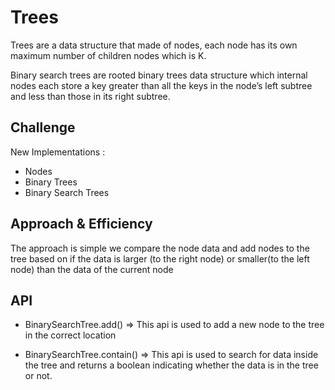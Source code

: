 # Trees

<!-- Short summary or background information -->

Trees are a data structure that made of nodes, each node has its own maximum number of children nodes which is K.

Binary search trees are rooted binary trees data structure which internal nodes each store a key greater than all the keys in the node’s left subtree and less than those in its right subtree.

## Challenge

<!-- Description of the challenge -->

New Implementations :

- Nodes
- Binary Trees
- Binary Search Trees

## Approach & Efficiency

<!-- What approach did you take? Why? What is the Big O space/time for this approach? -->

The approach is simple we compare the node data and add nodes to the tree based on if the data is larger (to the right node) or smaller(to the left node) than the data of the current node

## API

<!-- Description of each method publicly available in each of your trees -->

- BinarySearchTree.add() => This api is used to add a new node to the tree in the correct location

- BinarySearchTree.contain() => This api is used to search for data inside the tree and returns a boolean indicating whether the data is in the tree or not.